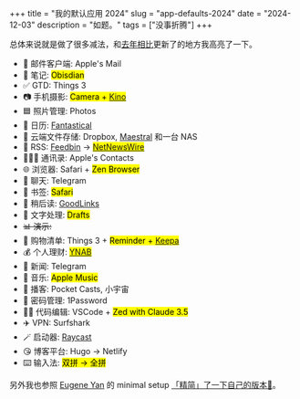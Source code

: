 +++
title = "我的默认应用 2024"
slug = "app-defaults-2024"
date = "2024-12-03"
description = "如题。"
tags = ["没事折腾"]
+++

总体来说就是做了很多减法，和[去年相比](/posts/2023/11/app-defaults-2023/)更新了的地方我高亮了一下。

- 📨 邮件客户端: Apple's Mail
- 📝 笔记: <mark>Obisdian</mark>
- ✅ GTD: Things 3
- 📷 手机摄影: <mark>Camera + [Kino](https://www.shotwithkino.com)</mark>
- 🟦 照片管理: Photos
- 📆 日历: [Fantastical](https://flexibits.com/fantastical)
- 📁 云端文件存储: Dropbox, [Maestral](https://maestral.app/) 和一台 NAS
- 📖 RSS: [Feedbin](https://feedbin.com/) -> <mark>[NetNewsWire](https://netnewswire.com)</mark>
- 🙍🏻‍♂️ 通讯录: Apple's Contacts
- 🌐 浏览器: Safari + <mark>Zen Browser</mark>
- 💬 聊天: Telegram
- 🔖 书签: <mark>Safari</mark>
- 📑 稍后读: [GoodLinks](https://goodlinks.app)
- 📜 文字处理: <mark>Drafts</mark>
- ~~📊 演示:~~
- 🛒 购物清单: Things 3 + <mark>Reminder + [Keepa](https://keepa.com)</mark>
- 💰 个人理财: <mark>[YNAB](https://www.ynab.com)</mark>
- 📰 新闻: Telegram
- 🎵 音乐: <mark>Apple Music</mark>
- 🎤 播客: Pocket Casts, 小宇宙
- 🔐 密码管理: 1Password
- 🧑‍💻 代码编辑: VSCode + <mark>Zed with Claude 3.5</mark>
- ✈️ VPN: Surfshark
- 🪄 启动器: [Raycast](https://www.raycast.com/)
- 😘 博客平台: Hugo -> Netlify
- ⌨️ 输入法: <mark>双拼 -> 全拼</mark>

另外我也参照 [Eugene Yan](https://eugeneyan.com//writing/mac-setup/) 的 minimal setup [「精简」了一下自己的版本🧰](https://github.com/rexarski/toolbox)。
